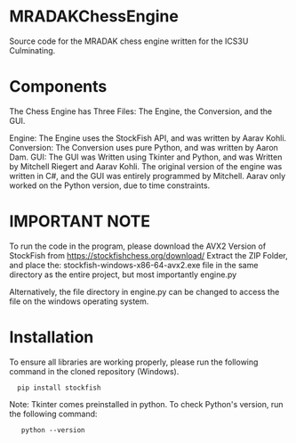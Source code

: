 # MRADAKChessEngine
Source code for the MRADAK chess engine written for the ICS3U Culminating.

# Components

The Chess Engine has Three Files: The Engine, the Conversion, and the GUI.

Engine: The Engine uses the StockFish API, and was written by Aarav Kohli.
Conversion: The Conversion uses pure Python, and was written by Aaron Dam.
GUI: The GUI was Written using Tkinter and Python, and was Written by Mitchell Riegert and Aarav Kohli.
     The original version of the engine was written in C#, and the GUI was entirely programmed by Mitchell.
     Aarav only worked on the Python version, due to time constraints.

# IMPORTANT NOTE

To run the code in the program, please download the AVX2 Version of StockFish from https://stockfishchess.org/download/
Extract the ZIP Folder, and place the: stockfish-windows-x86-64-avx2.exe file in the same directory as the entire project,
but most importantly engine.py

Alternatively, the file directory in engine.py can be changed to access the file on the windows operating system.

# Installation

To ensure all libraries are working properly, please run the following command in the cloned repository (Windows).

      pip install stockfish

  Note: Tkinter comes preinstalled in python. To check Python's version, run the following command:

       python --version



